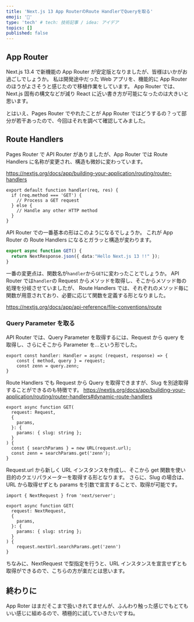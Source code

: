 ```yaml
---
title: 'Next.js 13 App RouterのRoute HandlerでQueryを取る'
emoji: '🤖'
type: 'tech' # tech: 技術記事 / idea: アイデア
topics: []
published: false
---
```


## App Router

Next.js 13.4 で新機能の App Router が安定版となりましたが、皆様はいかがお過ごしでしょうか。
私は開発途中だった Web アプリを、機能的に App Router のほうがよさそうと感じたので移植作業をしています。
App Router では、Next.js 固有の構文などが減り React に近い書き方が可能になったのは大きいと思います。

とはいえ、Pages Router でやれたことが App Router ではどうするの？って部分が若干あったので、今回はそれを調べて確認してみました。

## Route Handlers

Pages Router で API Router がありましたが、App Router では Route Handlers に名称が変更され、構造も微妙に変わっています。

https://nextjs.org/docs/app/building-your-application/routing/router-handlers

```ts:pages/api/hello
export default function handler(req, res) {
  if (req.method === 'GET') {
    // Process a GET request
  } else {
    // Handle any other HTTP method
  }
}
```

API Router での一番基本の形はこのようになるでしょうか。
これが App Router の Route Handlers になるとガラッと構造が変わります。

```ts:app/api/hello/route.ts
export async function GET() {
  return NextResponse.json({ data:"Hello Next.js 13 !!" });
}
```

一番の変更点は、関数名が`handler`から`GET`に変わったことでしょうか。
API Router では`handler`の Request からメソッドを取得し、そこからメソッド毎の処理を分岐させていましたが、
Route Handlers では、それぞれのメソッド毎に関数が用意されており、必要に応じて関数を定義する形となりました。

https://nextjs.org/docs/app/api-reference/file-conventions/route

### Query Parameter を取る

API Router では、Query Parameter を取得するには、Request から query を取得し、さらにそこから Parameter を…という形でした。

```ts:API Router
export const handler: Handler = async (request, response) => {
    const { method, query } = request;
    const zenn = query.zenn;
}
```

Route Handlers でも Request から Query を取得できますが、Slug を別途取得することができるのも特徴です。
https://nextjs.org/docs/app/building-your-application/routing/router-handlers#dynamic-route-handlers

```ts:Route Handlers
export async function GET(
  request: Request,
  {
    params,
  }: {
    params: { slug: string };
  }
) {
  const { searchParams } = new URL(request.url);
  const zenn = searchParams.get('zenn');
}
```

Request.url から新しく URL インスタンスを作成し、そこから get 関数を使い目的のクエリパラメーターを取得する形となります。
さらに、Slug の場合は、URL から取得せずとも params を引数で宣言することで、取得が可能です。

```ts:Route Handlers
import { NextRequest } from 'next/server';

export async function GET(
  request: NextRequest,
  {
    params,
  }: {
    params: { slug: string };
  }
) {
    request.nextUrl.searchParams.get('zenn')
}
```

ちなみに、NextRequest で型指定を行うと、URL インスタンスを宣言せずとも取得ができるので、こちらの方が楽だとは思います。

## 終わりに

App Roter はまだそこまで扱いきれてませんが、ふんわり触った感じでもとてもいい感じに組めるので、積極的に試していきたいですね。
